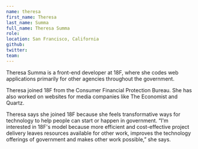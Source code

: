 ```yaml
---
name: theresa
first_name: Theresa
last_name: Summa
full_name: Theresa Summa
role:
location: San Francisco, California
github:
twitter:
team:
---
```


Theresa Summa is a front-end developer at 18F, where she codes web applications primarily for other agencies throughout the government.

Theresa joined 18F from the Consumer Financial Protection Bureau. She has also worked on websites for media companies like The Economist and Quartz.

Theresa says she joined 18F because she feels transformative ways for technology to help people can start or happen in government. “I'm interested in 18F's model because more efficient and cost-effective project delivery leaves resources available for other work, improves the technology offerings of government and makes other work possible,” she says.
